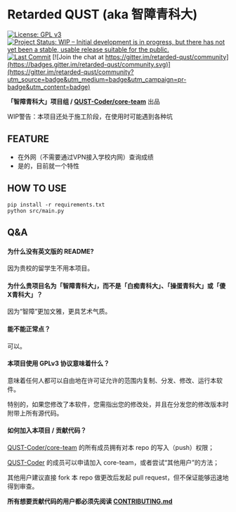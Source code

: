 # Retarded QUST (aka 智障青科大)
[![License: GPL v3](https://img.shields.io/badge/License-GPLv3-blue.svg)](https://www.gnu.org/licenses/gpl-3.0)
[![Project Status: WIP – Initial development is in progress, but there has not yet been a stable, usable release suitable for the public.](https://www.repostatus.org/badges/latest/wip.svg)](https://www.repostatus.org/#wip)
[![Last Commit](https://img.shields.io/github/last-commit/QUST-Coder/retarded-qust.svg?style=flat)](https://github.com/QUST-Coder/retarded-qust/commits) [![Join the chat at https://gitter.im/retarded-qust/community](https://badges.gitter.im/retarded-qust/community.svg)](https://gitter.im/retarded-qust/community?utm_source=badge&utm_medium=badge&utm_campaign=pr-badge&utm_content=badge)

**「智障青科大」项目组 / [QUST-Coder/core-team](https://github.com/orgs/QUST-Coder/teams/core-team)** 出品

WIP警告：本项目还处于施工阶段，在使用时可能遇到各种坑

## FEATURE
- 在外网（不需要通过VPN接入学校内网）查询成绩
- 是的，目前就一个特性

## HOW TO USE
```shell
pip install -r requirements.txt
python src/main.py
```

## Q&A
#### 为什么没有英文版的 README?
因为贵校的留学生不用本项目。

#### 为什么贵项目名为「智障青科大」，而不是「白痴青科大」、「操蛋青科大」或「傻X青科大」？
因为“智障”更加文雅，更具艺术气质。

#### 能不能正常点？
可以。

#### 本项目使用 GPLv3 协议意味着什么？
意味着任何人都可以自由地在许可证允许的范围内复制、分发、修改、运行本软件。

特别的，如果您修改了本软件，您需指出您的修改处，并且在分发您的修改版本时附带上所有源代码。

#### 如何加入本项目 / 贡献代码？
[QUST-Coder/core-team](https://github.com/orgs/QUST-Coder/teams/core-team) 的所有成员拥有对本 repo 的写入（push）权限；

[QUST-Coder](https://github.com/QUST-Coder) 的成员可以申请加入 core-team，或者尝试“其他用户”的方法；

其他用户建议直接 fork 本 repo 做更改后发起 pull request，但不保证能够迅速地得到审查。

**所有想要贡献代码的用户都必须先阅读 [CONTRIBUTING.md](https://github.com/QUST-Coder/retarded-qust/blob/master/CONTRIBUTING.md)**
